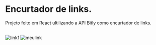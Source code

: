 # Encurtador de links.

Projeto feito em React ultilizando a API Bitly como encurtador de links.<br><br>


![link1](https://user-images.githubusercontent.com/91916209/152904042-85bbbc4c-1bb9-48ba-98f3-76fe13abddd0.jpg)
![meulink](https://user-images.githubusercontent.com/91916209/152904044-e6efafe9-d1e1-43f6-b2ec-cb7b8bc4e62c.jpg)

